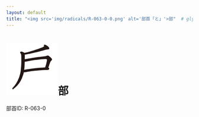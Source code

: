 ```yaml
---
layout: default
title: "<img src='img/radicals/R-063-0-0.png' alt='部首「と」'>部"  # glyphをタイトルに使用
---
```


# <img src='img/radicals/R-063-0-0.png' alt='部首「と」'>部
部首ID: R-063-0
